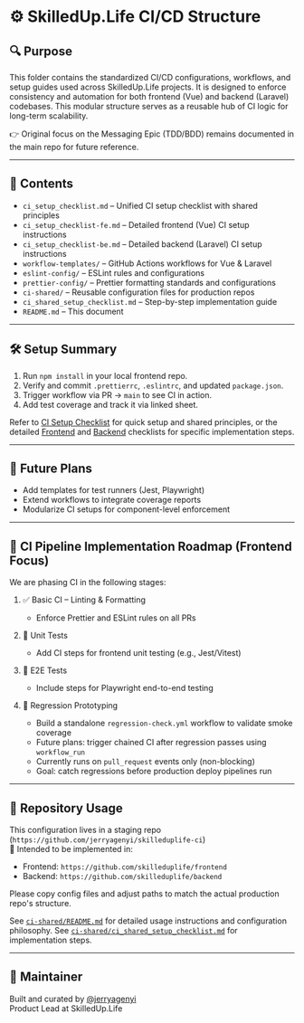 # ⚙️ SkilledUp.Life CI/CD Structure

## 🔍 Purpose

This folder contains the standardized CI/CD configurations, workflows, and setup guides used across SkilledUp.Life projects. It is designed to enforce consistency and automation for both frontend (Vue) and backend (Laravel) codebases. This modular structure serves as a reusable hub of CI logic for long-term scalability.

👉 Original focus on the Messaging Epic (TDD/BDD) remains documented in the main repo for future reference.

---

## 📂 Contents

- `ci_setup_checklist.md` – Unified CI setup checklist with shared principles
- `ci_setup_checklist-fe.md` – Detailed frontend (Vue) CI setup instructions
- `ci_setup_checklist-be.md` – Detailed backend (Laravel) CI setup instructions
- `workflow-templates/` – GitHub Actions workflows for Vue & Laravel
- `eslint-config/` – ESLint rules and configurations
- `prettier-config/` – Prettier formatting standards and configurations
- `ci-shared/` – Reusable configuration files for production repos
- `ci_shared_setup_checklist.md` – Step-by-step implementation guide
- `README.md` – This document

---

## 🛠️ Setup Summary

1. Run `npm install` in your local frontend repo.
2. Verify and commit `.prettierrc`, `.eslintrc`, and updated `package.json`.
3. Trigger workflow via PR → `main` to see CI in action.
4. Add test coverage and track it via linked sheet.

Refer to [CI Setup Checklist](./ci_setup_checklist.md) for quick setup and shared principles, or the detailed [Frontend](./ci_setup_checklist-fe.md) and [Backend](./ci_setup_checklist-be.md) checklists for specific implementation steps.

---

## 🚀 Future Plans

- Add templates for test runners (Jest, Playwright)
- Extend workflows to integrate coverage reports
- Modularize CI setups for component-level enforcement

---

## 🧱 CI Pipeline Implementation Roadmap (Frontend Focus)

We are phasing CI in the following stages:

1. ✅ Basic CI – Linting & Formatting
   - Enforce Prettier and ESLint rules on all PRs

2. 🔬 Unit Tests
   - Add CI steps for frontend unit testing (e.g., Jest/Vitest)

3. 🎯 E2E Tests
   - Include steps for Playwright end-to-end testing

4. 🧪 Regression Prototyping
   - Build a standalone `regression-check.yml` workflow to validate smoke coverage
   - Future plans: trigger chained CI after regression passes using `workflow_run`
   - Currently runs on `pull_request` events only (non-blocking)
   - Goal: catch regressions before production deploy pipelines run

---

## 🚧 Repository Usage

This configuration lives in a staging repo (`https://github.com/jerryagenyi/skilleduplife-ci`)  
🚀 Intended to be implemented in:
- Frontend: `https://github.com/skilleduplife/frontend`
- Backend: `https://github.com/skilleduplife/backend`

Please copy config files and adjust paths to match the actual production repo's structure.

See [`ci-shared/README.md`](./ci-shared/README.md) for detailed usage instructions and configuration philosophy.
See [`ci-shared/ci_shared_setup_checklist.md`](./ci-shared/ci_shared_setup_checklist.md) for implementation steps.

---

## 👤 Maintainer

Built and curated by [@jerryagenyi](https://github.com/jerryagenyi)  
Product Lead at SkilledUp.Life
